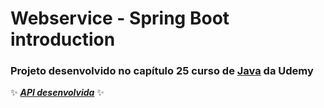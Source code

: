 # Webservice - Spring Boot introduction

### Projeto desenvolvido no capítulo 25 curso de [Java](https://www.udemy.com/course/java-curso-completo) da Udemy

:sparkles: [**_API desenvolvida_**](https://course-webservices-springboot.herokuapp.com/users/1) :sparkles: 

